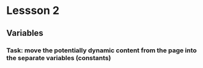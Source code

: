 # Lessson 2

## Variables

### Task: move the potentially dynamic content from the page into the separate variables (constants)
